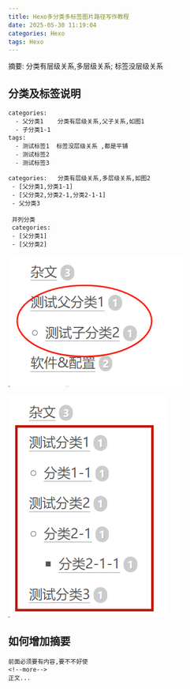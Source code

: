 ```yaml
---
title: Hexo多分类多标签图片路径写作教程
date: 2025-05-30 11:19:04
categories: Hexo
tags: Hexo
---
```

摘要: 分类有层级关系,多层级关系; 标签没层级关系
<!--more-->

## 分类及标签说明

```
categories:
  - 父分类1    分类有层级关系,父子关系,如图1
  - 子分类1-1
tags:
  - 测试标签1  标签没层级关系 ,都是平铺
  - 测试标签2
  - 测试标签3
```



```
categories:   分类有层级关系,多层级关系,如图2
 - [父分类1,分类1-1]
 - [父分类2,分类2-1,分类2-1-1]
 - 父分类3
 
 并列分类
 categories:
 - [父分类1]
 - [父分类2]
```



![image-20250528113120698](2025-05-28-test-categories/image-20250528113120698.png)

![image-20250528113630090](2025-05-28-test-categories/image-20250528113630090.png)

## 如何增加摘要

```
前面必须要有内容,要不不好使
<!--more-->
正文...
```



